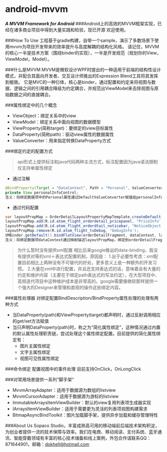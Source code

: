 # android-mvvm
***A MVVM Framework for Android***
###Android上的高效的MVVM框架实现，已经在诸多商业项目中得到大量实践和检验，现已开源 欢迎使用。

###How To Use
工程基于gradle构建，自带一个sample，演示了多数场景下使用mvvm为项目开发带来的效率提升与高度解耦的结构化风格。
请记住，MVVM的核心一半是技术方案（围绕binder的实现），一半是开发规范（规划你的View，ViewModel，Model）。


###什么是MVVM
MVVM是微软设计WPF时提出的一种适用于前端的结构性设计模式，并配合其面向开发者、交互设计师推出的Expression Blend工具将其发挥到极致。
它是MVC的一种衍体，核心是binder，通过配置和约定来将视图与数据、逻辑之间的引用耦合降级为约定耦合，并规范出ViewModel来去除视图与原始数据之间的直接耦合。

###属性绑定中的几个概念
+ ViewObject：绑定关系中的view
+ ViewModel：绑定关系中面向视图的数据模型
+ ViewProperty(简称target)：要绑定的view目标属性
+ DataProperty(简称path)：驱动view属性的数据属性
+ ValueConverter：用来指定转换DataProperty方式

###绑定约定的配置方式
>api形式上提供标注和java代码两种主流方式，标注配置因为java语法限制仅支持单属性绑定

+ 通过注解
```java
@BindProperty(Target = "DataContext", Path = "Personal", ValueConverter = DefaultValueConverter.class)
private View personalInfoControl;
含义：将绑定数据项中的Personal属性通过DefaultValueConverter赋值给personalInfoControl的DataContext属性
```
+ 通过代码配置
```java
var layoutPropMap = OrderDetailLayoutPropertyMapTemplate.createDefault();
layoutPropMap.add(R.id.atom_flight_orderdetail_pricepanel, "PriceInfo');
layoutPropMap.add(R.id.atom_flight_orderdtail_noticebar, "NoticeObject', "DataContext");
layoutPropMap.remove(R.id.atom_flight_tvDebug, "DebugInfo');
VMBinder.getDefault().bindFlatView(orderDetailFragment, dataContext, layoutPropMap, cmdMap);
含义：将绑定数据项dataContext通过映射描述layoutPropMap，绑定到orderDetailFragment上，通过数据项驱动priceinfo、noticebar和debugtextview这三个视图
```
>为什么暂时没有提供xml配置
相比后来google推出的data-binding，我没有提供对等的xml＋表达式配置机制，原因是：
1.出于必要性考虑：xml配置目前相比上两种没有不可替代的好处，更多意义上是一种额外的开发习惯。
2.大量在xml中进行配置，并且还支持表达式的话，意味着会有大量的约定和维护内容（主要在于绑定path表达式的写法约定），在大型项目中、高频迭代项目中这种维护成本是非常高的，google需要像微软那样提供一个强大的Designer来管理和直观的操作这些绑定内容。

###属性处理器
对绑定配置BindDescription/BindProperty属性处理的处理有两种方式
+ 当DataProperty(path)和ViewProperty(target)都声明时，通过反射调用相应的get/set方法赋值
+ 当只声明DataProperty(path)时，称之为“简化属性绑定”，这种情况通过内置的默认属性处理职责链，尝试处理这个属性绑定配置。目前提供的简化属性绑定有：
    + 图片主属性绑定
    + 文字主属性绑定
    + 视图可见性属性绑定
    
    
###命令绑定
配置视图中的事件处理
目前支持OnClick，OnLongClick

###对常用场景提供一系列“脚手架”
+ MvvmArrayAdapter<T>：适用于数据源为数组的listview
+ MvvmCursorAdapter<T>：适用于数据源为游标的listview
+ ImmutableArraysItemViewBuilder：默认的view复用列表项生成器实现
+ IArraysItemViewBuilder：适用于需要更为灵活的列表项视图构建需求
+ BitmapAsyncBindToolkit：图片加载脚手架，提供异步加载和缓存管理特性

###About Us
Sopaco Studio，丰富成熟高可用的移动端前后端技术架构积淀，为创业者提供一流的技术保障与效率。我们在电商、移动阅读、支付系统、蓝牙通讯、智能穿戴领域有丰富的核心技术储备和线上案例，外包合作请联系QQ：871644901，邮箱：dokhell@hotmail.com
